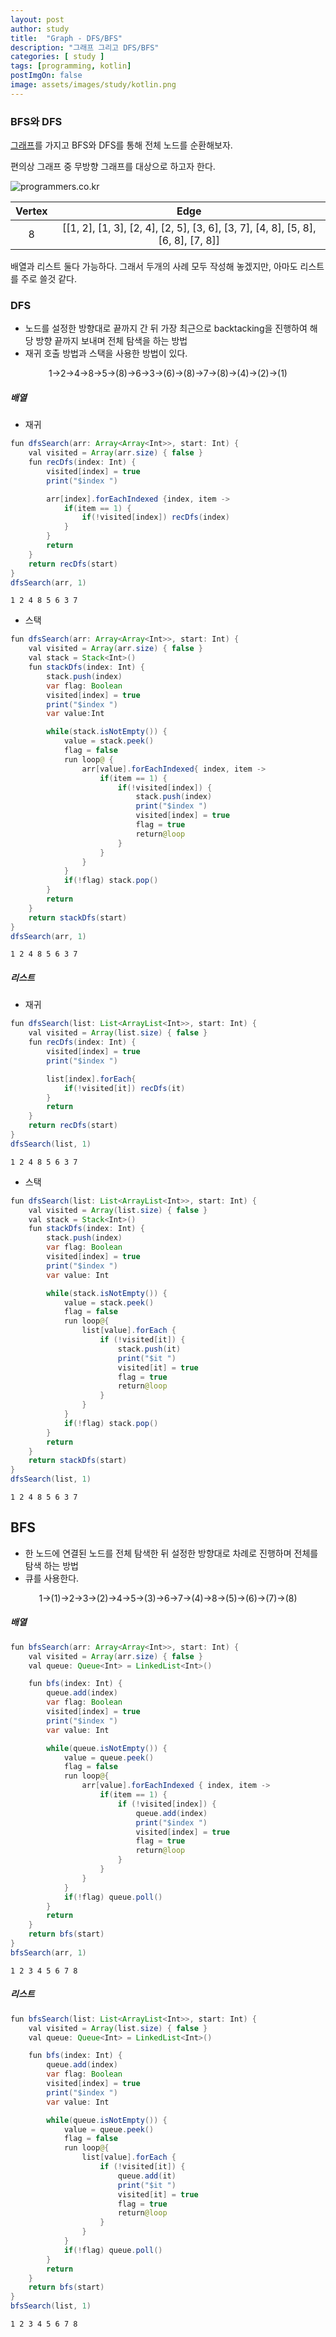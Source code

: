 ```yaml
---
layout: post
author: study
title:  "Graph - DFS/BFS"
description: "그래프 그리고 DFS/BFS"
categories: [ study ]
tags: [programming, kotlin]
postImgOn: false
image: assets/images/study/kotlin.png
---
```


### BFS와 DFS

[그래프](../study_Programming_Graph)를 가지고 BFS와 DFS를 통해 전체 노드를 순환해보자.

편의상 그래프 중 무방향 그래프를 대상으로 하고자 한다.

<div class="card h-100 my-u-padding"><div class="insertcover"><div class=""><img class="inserturl" src="{{ site.baseurl }}/assets/images/study/Graph.png" alt="programmers.co.kr"/></div></div></div>

| Vertex |	Edge | 
| :---: | :---: | 
| 8 | [[1, 2], [1, 3], [2, 4], [2, 5], [3, 6], [3, 7], [4, 8], [5, 8], [6, 8], [7, 8]] |


배열과 리스트 둘다 가능하다. 그래서 두개의 사례 모두 작성해 놓겠지만, 아마도 리스트를 주로 쓸것 같다.

### DFS
- 노드를 설정한 방향대로 끝까지 간 뒤 가장 최근으로 backtacking을 진행하여 해당 방향 끝까지 보내며 전체 탐색을 하는 방법
- 재귀 호출 방법과 스택을 사용한 방법이 있다.

<center>1→2→4→8→5→(8)→6→3→(6)→(8)→7→(8)→(4)→(2)→(1)</center>

##### 배열
- 재귀

```java
fun dfsSearch(arr: Array<Array<Int>>, start: Int) {
    val visited = Array(arr.size) { false }
    fun recDfs(index: Int) {
        visited[index] = true
        print("$index ")

        arr[index].forEachIndexed {index, item ->
            if(item == 1) {
                if(!visited[index]) recDfs(index)
            }
        }
        return
    }
    return recDfs(start)
}
dfsSearch(arr, 1)
```
```
1 2 4 8 5 6 3 7 
```
- 스택

```java
fun dfsSearch(arr: Array<Array<Int>>, start: Int) {
    val visited = Array(arr.size) { false }
    val stack = Stack<Int>()
    fun stackDfs(index: Int) {
        stack.push(index)
        var flag: Boolean
        visited[index] = true
        print("$index ")
        var value:Int

        while(stack.isNotEmpty()) {
            value = stack.peek()
            flag = false
            run loop@ {
                arr[value].forEachIndexed{ index, item ->
                    if(item == 1) {
                        if(!visited[index]) {
                            stack.push(index)
                            print("$index ")
                            visited[index] = true
                            flag = true
                            return@loop
                        }
                    }
                }
            }
            if(!flag) stack.pop()
        }
        return
    }
    return stackDfs(start)
}
dfsSearch(arr, 1)
```
```
1 2 4 8 5 6 3 7 
```

##### 리스트
- 재귀

```java
fun dfsSearch(list: List<ArrayList<Int>>, start: Int) {
    val visited = Array(list.size) { false }
    fun recDfs(index: Int) {
        visited[index] = true
        print("$index ")

        list[index].forEach{
            if(!visited[it]) recDfs(it)
        }
        return
    }
    return recDfs(start)
}
dfsSearch(list, 1)
```
```
1 2 4 8 5 6 3 7 
```

- 스택

```java
fun dfsSearch(list: List<ArrayList<Int>>, start: Int) {
    val visited = Array(list.size) { false }
    val stack = Stack<Int>()
    fun stackDfs(index: Int) {
        stack.push(index)
        var flag: Boolean
        visited[index] = true
        print("$index ")
        var value: Int

        while(stack.isNotEmpty()) {
            value = stack.peek()
            flag = false
            run loop@{
                list[value].forEach {
                    if (!visited[it]) {
                        stack.push(it)
                        print("$it ")
                        visited[it] = true
                        flag = true
                        return@loop
                    }
                }
            }
            if(!flag) stack.pop()
        }
        return
    }
    return stackDfs(start)
}
dfsSearch(list, 1)
```
```
1 2 4 8 5 6 3 7 
```

## BFS

- 한 노드에 연결된 노드를 전체 탐색한 뒤 설정한 방향대로 차례로 진행하며 전체를 탐색 하는 방법
- 큐를 사용한다.

<center>1→(1)→2→3→(2)→4→5→(3)→6→7→(4)→8→(5)→(6)→(7)→(8)</center>

##### 배열

```java
fun bfsSearch(arr: Array<Array<Int>>, start: Int) {
    val visited = Array(arr.size) { false }
    val queue: Queue<Int> = LinkedList<Int>()

    fun bfs(index: Int) {
        queue.add(index)
        var flag: Boolean
        visited[index] = true
        print("$index ")
        var value: Int

        while(queue.isNotEmpty()) {
            value = queue.peek()
            flag = false
            run loop@{
                arr[value].forEachIndexed { index, item ->
                    if(item == 1) {
                        if (!visited[index]) {
                            queue.add(index)
                            print("$index ")
                            visited[index] = true
                            flag = true
                            return@loop
                        }
                    }
                }
            }
            if(!flag) queue.poll()
        }
        return
    }
    return bfs(start)
}
bfsSearch(arr, 1)
```
```
1 2 3 4 5 6 7 8 
```

##### 리스트

```java
fun bfsSearch(list: List<ArrayList<Int>>, start: Int) {
    val visited = Array(list.size) { false }
    val queue: Queue<Int> = LinkedList<Int>()

    fun bfs(index: Int) {
        queue.add(index)
        var flag: Boolean
        visited[index] = true
        print("$index ")
        var value: Int

        while(queue.isNotEmpty()) {
            value = queue.peek()
            flag = false
            run loop@{
                list[value].forEach {
                    if (!visited[it]) {
                        queue.add(it)
                        print("$it ")
                        visited[it] = true
                        flag = true
                        return@loop
                    }
                }
            }
            if(!flag) queue.poll()
        }
        return
    }
    return bfs(start)
}
bfsSearch(list, 1)
```
```
1 2 3 4 5 6 7 8 
```

